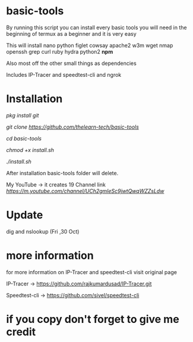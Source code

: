 # basic-tools
By running this script you can install every basic tools you will need in the beginning of termux as a beginner and it is very easy

 This will install nano python figlet cowsay apache2 w3m wget nmap openssh grep curl ruby hydra python2 **npm**

Also most off the other small things as dependencies

Includes IP-Tracer and speedtest-cli and ngrok

# Installation

*pkg install git* 

*git clone https://github.com/thelearn-tech/basic-tools*

*cd basic-tools*

*chmod +x install.sh*

*./install.sh*

After installation basic-tools folder will delete.

My YouTube -> it creates 19
Channel link  *https://m.youtube.com/channel/UCh2gmleSc9jwtQwqWZZsLdw*

# Update
 dig and nslookup (Fri ,30 Oct)

# more information
 for more information on IP-Tracer and speedtest-cli visit original page

IP-Tracer -> https://github.com/rajkumardusad/IP-Tracer.git

Speedtest-cli -> https://github.com/sivel/speedtest-cli

# if you copy don't forget to give me credit


